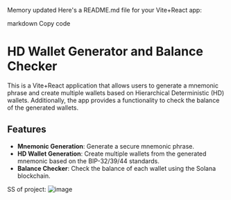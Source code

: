 
Memory updated
Here's a README.md file for your Vite+React app:

markdown
Copy code
# HD Wallet Generator and Balance Checker

This is a Vite+React application that allows users to generate a mnemonic phrase and create multiple wallets based on Hierarchical Deterministic (HD) wallets. Additionally, the app provides a functionality to check the balance of the generated wallets.

## Features

- **Mnemonic Generation**: Generate a secure mnemonic phrase.
- **HD Wallet Generation**: Create multiple wallets from the generated mnemonic based on the BIP-32/39/44 standards.
- **Balance Checker**: Check the balance of each wallet using the Solana blockchain.

SS of project: 
![image](https://github.com/user-attachments/assets/8d95e4fc-d306-42dc-97d4-8d4b636eb88b)

